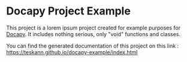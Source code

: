 # Docapy Project Example

This project is a lorem ipsum project created for example purposes for [Docapy](https://github.com/Teskann/Docapy).
It includes nothing serious, only "void" functions and classes.

You can find the generated documentation of this project on this link : https://teskann.github.io/docapy-example/index.html